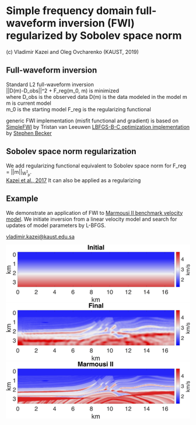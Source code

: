 # Simple frequency domain full-waveform inversion (FWI) regularized by Sobolev space norm

(c) Vladimir Kazei and Oleg Ovcharenko (KAUST, 2019)

## Full-waveform inversion
Standard L2 full-waveform inversion  
||D(m)-D_obs||^2 + F_reg(m_0, m) is minimized  
where
D_obs is the observed data
D(m) is the data modeled in the model m  
m is current model  
m_0 is the starting model
F_reg is the regularizing functional

generic FWI implementation (misfit functional and gradient) is based on [SimpleFWI](https://github.com/TristanvanLeeuwen/SimpleFWI) by Tristan van Leeuwen
[LBFGS-B-C optimization implementation](https://github.com/stephenbeckr/L-BFGS-B-C) by [Stephen Becker](http://amath.colorado.edu/faculty/becker/)

## Sobolev space norm regularization
We add regularizing functional equivalent to Sobolev space norm for 
F_reg = ||m||<sub>W<sup>1</sup><sub>p</sub></sub>.  
[Kazei et al., 2017](http://www.earthdoc.org/publication/publicationdetails/?publication=88317)
It can also be applied as a regularizing 

## Example
We demonstrate an application of FWI to [Marmousi II benchmark velocity model](https://library.seg.org/doi/full/10.1190/1.2172306). We initiate inversion from a linear velocity model and search for updates of model parameters by L-BFGS.

[vladimir.kazei@kaust.edu.sa](vkazei.com)

![init](doc/init.png)
![final](doc/final.png)
![true](doc/true.png)
